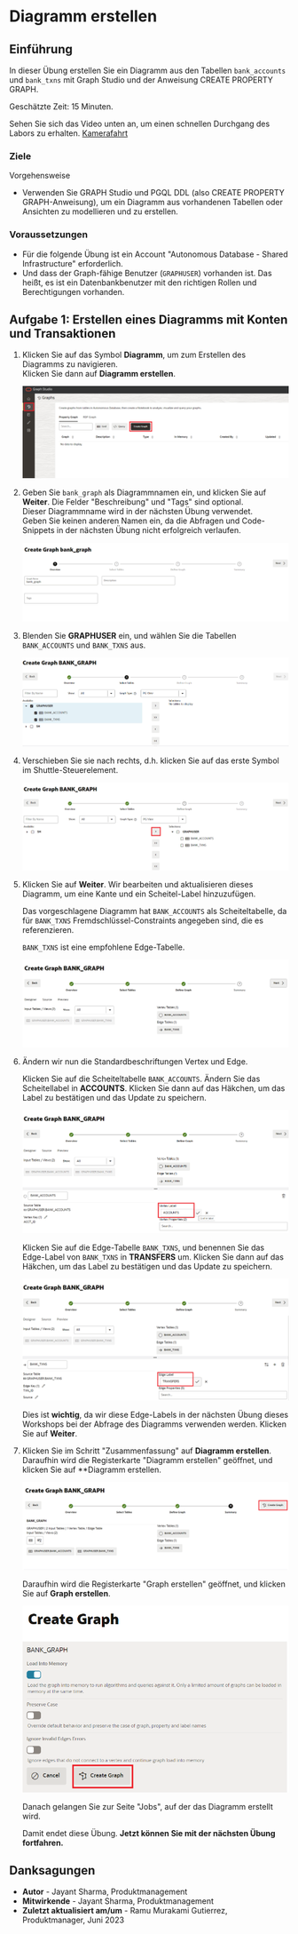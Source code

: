 # Diagramm erstellen

## Einführung

In dieser Übung erstellen Sie ein Diagramm aus den Tabellen `bank_accounts` und `bank_txns` mit Graph Studio und der Anweisung CREATE PROPERTY GRAPH.

Geschätzte Zeit: 15 Minuten.

Sehen Sie sich das Video unten an, um einen schnellen Durchgang des Labors zu erhalten. [Kamerafahrt](videohub:1_j5xjw77c)

### Ziele

Vorgehensweise

*   Verwenden Sie GRAPH Studio und PGQL DDL (also CREATE PROPERTY GRAPH-Anweisung), um ein Diagramm aus vorhandenen Tabellen oder Ansichten zu modellieren und zu erstellen.

### Voraussetzungen

*   Für die folgende Übung ist ein Account "Autonomous Database - Shared Infrastructure" erforderlich.
*   Und dass der Graph-fähige Benutzer (`GRAPHUSER`) vorhanden ist. Das heißt, es ist ein Datenbankbenutzer mit den richtigen Rollen und Berechtigungen vorhanden.

## Aufgabe 1: Erstellen eines Diagramms mit Konten und Transaktionen

1.  Klicken Sie auf das Symbol **Diagramm**, um zum Erstellen des Diagramms zu navigieren.  
    Klicken Sie dann auf **Diagramm erstellen**.
    
    ![Zeigt, wo sich der Modellierer der Schaltfläche "Erstellen" befindet](images/graph-create-button.png " ")
    
2.  Geben Sie `bank_graph` als Diagrammnamen ein, und klicken Sie auf **Weiter**. Die Felder "Beschreibung" und "Tags" sind optional.  
    Dieser Diagrammname wird in der nächsten Übung verwendet.  
    Geben Sie keinen anderen Namen ein, da die Abfragen und Code-Snippets in der nächsten Übung nicht erfolgreich verlaufen.
    
    ![Zeigt das Fenster "Diagramm erstellen" an, in dem Sie dem Diagramm einen Namen zuweisen](./images/create-graph-dialog.png " ")
    
3.  Blenden Sie **GRAPHUSER** ein, und wählen Sie die Tabellen `BANK_ACCOUNTS` und `BANK_TXNS` aus.
    
    ![Zeigt, wie Sie BANK_ACCOUNTS und BANK_TXNS auswählen](./images/select-tables.png " ")
    
4.  Verschieben Sie sie nach rechts, d.h. klicken Sie auf das erste Symbol im Shuttle-Steuerelement.
    
    ![Zeigt die ausgewählten Tabellen an](./images/selected-tables.png " ")
    
5.  Klicken Sie auf **Weiter**. Wir bearbeiten und aktualisieren dieses Diagramm, um eine Kante und ein Scheitel-Label hinzuzufügen.
    
    Das vorgeschlagene Diagramm hat `BANK_ACCOUNTS` als Scheiteltabelle, da für `BANK_TXNS` Fremdschlüssel-Constraints angegeben sind, die es referenzieren.
    
    `BANK_TXNS` ist eine empfohlene Edge-Tabelle.
    
    ![Zeigt den Scheitelpunkt und die Randtabelle an](./images/create-graph-suggested-model.png " ")
    
6.  Ändern wir nun die Standardbeschriftungen Vertex und Edge.
    
    Klicken Sie auf die Scheiteltabelle `BANK_ACCOUNTS`. Ändern Sie das Scheitellabel in **ACCOUNTS**. Klicken Sie dann auf das Häkchen, um das Label zu bestätigen und das Update zu speichern.
    
    ![Label-Name des Scheitels in "Konten" geändert](images/edit-accounts-vertex-label.png " ")
    
    Klicken Sie auf die Edge-Tabelle `BANK_TXNS`, und benennen Sie das Edge-Label von `BANK_TXNS` in **TRANSFERS** um. Klicken Sie dann auf das Häkchen, um das Label zu bestätigen und das Update zu speichern.
    
    ![Label-Name der Edge in "Transfers" geändert](images/edit-edge-label.png " ")
    
    Dies ist **wichtig**, da wir diese Edge-Labels in der nächsten Übung dieses Workshops bei der Abfrage des Diagramms verwenden werden. Klicken Sie auf **Weiter**.
    

7.  Klicken Sie im Schritt "Zusammenfassung" auf **Diagramm erstellen**. Daraufhin wird die Registerkarte "Diagramm erstellen" geöffnet, und klicken Sie auf \*\*Diagramm erstellen.
    
    ![Zeigt die Registerkarte "Job" mit dem Jobstatus "Erfolgreich" an](./images/jobs-create-graph.png " ")
    
    Daraufhin wird die Registerkarte "Graph erstellen" geöffnet, und klicken Sie auf **Graph erstellen**.
    
    ![Zeigt In-Memory-fähige und die Schaltfläche "Diagramm erstellen" an](./images/create-graph-in-memory.png " ")
    
    Danach gelangen Sie zur Seite "Jobs", auf der das Diagramm erstellt wird.
    
    Damit endet diese Übung. **Jetzt können Sie mit der nächsten Übung fortfahren.**
    

## Danksagungen

*   **Autor** - Jayant Sharma, Produktmanagement
*   **Mitwirkende** - Jayant Sharma, Produktmanagement
*   **Zuletzt aktualisiert am/um** - Ramu Murakami Gutierrez, Produktmanager, Juni 2023